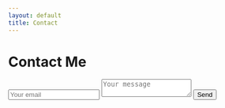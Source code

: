 ```yaml
---
layout: default
title: Contact
---
```


# Contact Me

<form action="https://formspree.io/f/{your-form-id}" method="POST">
  <input type="email" name="email" placeholder="Your email" required>
  <textarea name="message" placeholder="Your message" required></textarea>
  <button type="submit">Send</button>
</form>
